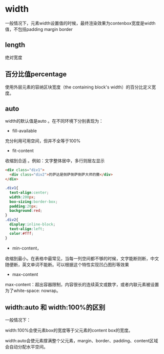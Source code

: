 # width

一般情况下，元素width设置值的时候，最终渲染效果为contenbox宽度是width值，不包括padding margin border

## length

绝对宽度

## 百分比值percentage

使用外层元素的容纳区块宽度（the containing block's width）的百分比定义宽度。

## auto

width的默认值是auto 。在不同环境下分别表现为：

- fill-available

充分利用可用空间，但并不全等于100%

- fit-content

收缩到合适 。例如：文字整体居中，多行则居左显示

```html
<div class="div1">
  <div class="div2">的萨达是倒萨倒萨倒萨大师的撒</div>  
</div>
```

```css
.div1{
  text-align:center;
  width:200px;
  box-sizing:border-box;
  padding:20px;
  background:red;
}
.div2{
  display:inline-block;
  text-align:left;
  color:#fff;
}
```

- min-content，

收缩到最小。在表格中最常见，当每一列空间都不够的时候，文字能断则断，中文随便断，英文单词不能断。可以根据这个特性实现凹凸图形等效果

- max-content

max-content：超出容器限制，内容很长的连续英文或数字，或者内联元素被设置为了white-space: nowrap。

## width:auto 和 width:100%的区别

一般情况下：

width:100%会使元素box的宽度等于父元素的content box的宽度。

width:auto会使元素撑满整个父元素，margin、border、padding、content区域会自动分配水平空间。
